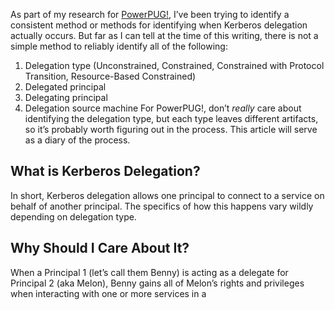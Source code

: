As part of my research for [PowerPUG!](https://github.com/TrimarcJake/PowerPUG), I’ve been trying to identify a consistent method or methods for identifying when Kerberos delegation actually occurs. But far as I can tell at the time of this writing, there is not a simple method to reliably identify all of the following:
1. Delegation type (Unconstrained, Constrained, Constrained with Protocol Transition, Resource-Based Constrained)
2. Delegated principal
3. Delegating principal
4. Delegation source machine
For PowerPUG!, don’t *really* care about identifying the delegation type, but each type leaves different artifacts, so it’s probably worth figuring out in the process. This article will serve as a diary of the process. 
## What is Kerberos Delegation?

In short, Kerberos delegation allows one principal to connect to a service on behalf of another principal. The specifics of how this happens vary wildly depending on delegation type.

## Why Should I Care About It?

When a Principal 1 (let’s call them Benny) is acting as a delegate for Principal 2 (aka Melon), Benny gains all of Melon’s rights and privileges when interacting with one or more services in a 
